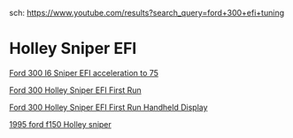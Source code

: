 sch: https://www.youtube.com/results?search_query=ford+300+efi+tuning

# Holley Sniper EFI
[Ford 300 I6 Sniper EFI acceleration to 75](https://youtu.be/Ah7alvyiYT0)

[Ford 300 Holley Sniper EFI First Run](https://youtu.be/TT7qH_dvZnQ)

[Ford 300 Holley Sniper EFI First Run Handheld Display](https://youtu.be/YQS-VFRSPIo)

[1995 ford f150 Holley sniper](https://youtu.be/kykHboEK4es)
